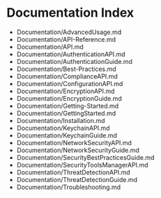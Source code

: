 # Documentation Index

- [](&)Documentation/AdvancedUsage.md
- [](&)Documentation/API-Reference.md
- [](&)Documentation/API.md
- [](&)Documentation/AuthenticationAPI.md
- [](&)Documentation/AuthenticationGuide.md
- [](&)Documentation/Best-Practices.md
- [](&)Documentation/ComplianceAPI.md
- [](&)Documentation/ConfigurationAPI.md
- [](&)Documentation/EncryptionAPI.md
- [](&)Documentation/EncryptionGuide.md
- [](&)Documentation/Getting-Started.md
- [](&)Documentation/GettingStarted.md
- [](&)Documentation/Installation.md
- [](&)Documentation/KeychainAPI.md
- [](&)Documentation/KeychainGuide.md
- [](&)Documentation/NetworkSecurityAPI.md
- [](&)Documentation/NetworkSecurityGuide.md
- [](&)Documentation/SecurityBestPracticesGuide.md
- [](&)Documentation/SecurityToolsManagerAPI.md
- [](&)Documentation/ThreatDetectionAPI.md
- [](&)Documentation/ThreatDetectionGuide.md
- [](&)Documentation/Troubleshooting.md
